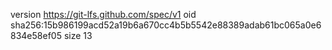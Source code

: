 version https://git-lfs.github.com/spec/v1
oid sha256:15b986199acd52a19b6a670cc4b5b5542e88389adab61bc065a0e6834e58ef05
size 13
